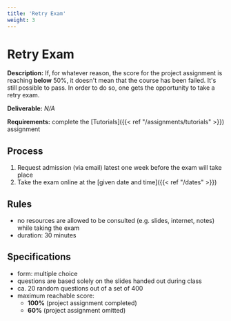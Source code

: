 ```yaml
---
title: 'Retry Exam'
weight: 3
---
```



Retry Exam
==========


__Description:__ If, for whatever reason, the score for the project assignment is reaching __below__ 50%,
it doesn't mean that the course has been failed. It's still possible to pass. In order to do so, one gets
the opportunity to take a retry exam.

__Deliverable:__ *N/A*

__Requirements:__ complete the [Tutorials]({{< ref "/assignments/tutorials" >}}) assignment


## Process

1. Request admission (via email) latest one week before the exam will take place
2. Take the exam online at the [given date and time]({{< ref "/dates" >}})


## Rules

* no resources are allowed to be consulted (e.g. slides, internet, notes) while taking the exam
* duration: 30 minutes


## Specifications

* form: multiple choice
* questions are based solely on the slides handed out during class
* ca. 20 random questions out of a set of 400
* maximum reachable score:
  * __100%__ (project assignment completed)
  * __60%__ (project assignment omitted)
